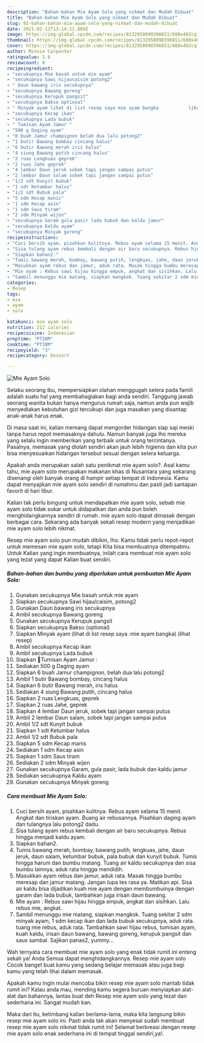 ```yaml
---
description: "Bahan-bahan Mie Ayam Solo yang nikmat dan Mudah Dibuat"
title: "Bahan-bahan Mie Ayam Solo yang nikmat dan Mudah Dibuat"
slug: 92-bahan-bahan-mie-ayam-solo-yang-nikmat-dan-mudah-dibuat
date: 2021-02-12T13:14:11.009Z
image: https://img-global.cpcdn.com/recipes/8132958090396651/680x482cq70/mie-ayam-solo-foto-resep-utama.jpg
thumbnail: https://img-global.cpcdn.com/recipes/8132958090396651/680x482cq70/mie-ayam-solo-foto-resep-utama.jpg
cover: https://img-global.cpcdn.com/recipes/8132958090396651/680x482cq70/mie-ayam-solo-foto-resep-utama.jpg
author: Minnie Carpenter
ratingvalue: 3.6
reviewcount: 8
recipeingredient:
- "secukupnya Mie basah untuk mie ayam"
- "secukupnya Sawi hijaucaisim potong2"
- " Daun bawang iris secukupnya"
- "secukupnya Bawang goreng"
- "secukupnya Kerupuk pangsit"
- "secukupnya Bakso optional"
- " Minyak ayam lihat di list resep saya mie ayam bangka           lihat resep"
- "secukupnya Kecap ikan"
- "secukupnya Lada bubuk"
- " Tumisan Ayam Jamur "
- "500 g Daging ayam"
- "6 buah Jamur champignon belah dua lalu potong2"
- "1 butir Bawang bombay cincang halus"
- "6 butir Bawang merah iris halus"
- "4 siung Bawang putih cincang halus"
- "2 ruas Lengkuas geprek"
- "2 ruas Jahe geprek"
- "4 lembar Daun jeruk sobek tapi jangan sampai putus"
- "2 lembar Daun salam sobek tapi jangan sampai putus"
- "1/2 sdt Kunyit bubuk"
- "1 sdt Ketumbar halus"
- "1/2 sdt Bubuk pala"
- "5 sdm Kecap manis"
- "1 sdm Kecap asin"
- "1 sdm Saus tiram"
- "2 sdm Minyak wijen"
- "secukupnya Garam gula pasir lada bubuk dan kaldu jamur"
- "secukupnya Kaldu ayam"
- "secukupnya Minyak goreng"
recipeinstructions:
- "Cuci bersih ayam, pisahkan kulitnya. Rebus ayam selama 15 menit. Angkat dan tiriskan ayam. Buang air rebusannya. Pisahkan daging ayam dan tulangnya lalu potong2 dadu."
- "Sisa tulang ayam rebus kembali dengan air baru secukupnya. Rebus hingga menjadi kaldu ayam."
- "Siapkan bahan2."
- "Tumis bawang merah, bombay, bawang putih, lengkuas, jahe, daun jeruk, daun salam, ketumbar bubuk, pala bubuk dan kunyit bubuk. Tumis hingga harum dan bumbu matang. Tuang air kaldu secukupnya dan sisa bumbu lainnya, aduk rata hingga mendidih."
- "Masukkan ayam rebus dan jamur, aduk rata. Masak hingga bumbu meresap dan jamur matang. Jangan lupa tes rasa ya. Matikan api. Sisa air kaldu bisa dijadikan kuah mie ayam dengan membumbuinya dengan garam dan lada bubuk, tambahkan juga irisan daun bawang."
- "Mie ayam : Rebus sawi hijau hingga empuk, angkat dan sisihkan. Lalu rebus mie, angkat."
- "Sambil menunggu mie matang, siapkan mangkok. Tuang sekitar 2 sdm minyak ayam, 1 sdm kecap ikan dan lada bubuk secukupnya, aduk rata. tuang mie rebus, aduk rata. Tambahkan sawi hijau rebus, tumisan ayam, kuah kaldu, irisan daun bawang, bawang goreng, kerupuk pangsit dan saus sambal. Sajikan panas2, yummy..."
categories:
- Resep
tags:
- mie
- ayam
- solo

katakunci: mie ayam solo 
nutrition: 212 calories
recipecuisine: Indonesian
preptime: "PT28M"
cooktime: "PT38M"
recipeyield: "3"
recipecategory: Dessert

---
```



![Mie Ayam Solo](https://img-global.cpcdn.com/recipes/8132958090396651/680x482cq70/mie-ayam-solo-foto-resep-utama.jpg)

Selaku seorang ibu, mempersiapkan olahan menggugah selera pada famili adalah suatu hal yang membahagiakan bagi anda sendiri. Tanggung jawab seorang  wanita bukan hanya mengurus rumah saja, namun anda pun wajib menyediakan kebutuhan gizi tercukupi dan juga masakan yang disantap anak-anak harus enak.

Di masa  saat ini, kalian memang dapat mengorder hidangan siap saji meski tanpa harus repot memasaknya dahulu. Namun banyak juga lho mereka yang selalu ingin memberikan yang terbaik untuk orang tercintanya. Pasalnya, memasak yang diolah sendiri akan jauh lebih higienis dan kita pun bisa menyesuaikan hidangan tersebut sesuai dengan selera keluarga. 



Apakah anda merupakan salah satu penikmat mie ayam solo?. Asal kamu tahu, mie ayam solo merupakan makanan khas di Nusantara yang sekarang disenangi oleh banyak orang di hampir setiap tempat di Indonesia. Kamu dapat menyajikan mie ayam solo sendiri di rumahmu dan pasti jadi santapan favorit di hari libur.

Kalian tak perlu bingung untuk mendapatkan mie ayam solo, sebab mie ayam solo tidak sukar untuk didapatkan dan anda pun boleh menghidangkannya sendiri di rumah. mie ayam solo dapat dimasak dengan berbagai cara. Sekarang ada banyak sekali resep modern yang menjadikan mie ayam solo lebih nikmat.

Resep mie ayam solo pun mudah dibikin, lho. Kamu tidak perlu repot-repot untuk memesan mie ayam solo, tetapi Kita bisa membuatnya ditempatmu. Untuk Kalian yang ingin membuatnya, inilah cara membuat mie ayam solo yang lezat yang dapat Kalian buat sendiri.

<!--inarticleads1-->

##### Bahan-bahan dan bumbu yang diperlukan untuk pembuatan Mie Ayam Solo:

1. Gunakan secukupnya Mie basah untuk mie ayam
1. Siapkan secukupnya Sawi hijau/caisim, potong2
1. Gunakan  Daun bawang iris secukupnya
1. Ambil secukupnya Bawang goreng
1. Gunakan secukupnya Kerupuk pangsit
1. Siapkan secukupnya Bakso (optional)
1. Siapkan  Minyak ayam (lihat di list resep saya :mie ayam bangka)           (lihat resep)
1. Ambil secukupnya Kecap ikan
1. Ambil secukupnya Lada bubuk
1. Siapkan  🍄Tumisan Ayam Jamur :
1. Sediakan 500 g Daging ayam
1. Siapkan 6 buah Jamur champignon, belah dua lalu potong2
1. Ambil 1 butir Bawang bombay, cincang halus
1. Siapkan 6 butir Bawang merah, iris halus
1. Sediakan 4 siung Bawang putih, cincang halus
1. Siapkan 2 ruas Lengkuas, geprek
1. Siapkan 2 ruas Jahe, geprek
1. Siapkan 4 lembar Daun jeruk, sobek tapi jangan sampai putus
1. Ambil 2 lembar Daun salam, sobek tapi jangan sampai putus
1. Ambil 1/2 sdt Kunyit bubuk
1. Siapkan 1 sdt Ketumbar halus
1. Ambil 1/2 sdt Bubuk pala
1. Siapkan 5 sdm Kecap manis
1. Sediakan 1 sdm Kecap asin
1. Siapkan 1 sdm Saus tiram
1. Sediakan 2 sdm Minyak wijen
1. Gunakan secukupnya Garam, gula pasir, lada bubuk dan kaldu jamur
1. Sediakan secukupnya Kaldu ayam
1. Gunakan secukupnya Minyak goreng




<!--inarticleads2-->

##### Cara membuat Mie Ayam Solo:

1. Cuci bersih ayam, pisahkan kulitnya. Rebus ayam selama 15 menit. Angkat dan tiriskan ayam. Buang air rebusannya. Pisahkan daging ayam dan tulangnya lalu potong2 dadu.
1. Sisa tulang ayam rebus kembali dengan air baru secukupnya. Rebus hingga menjadi kaldu ayam.
1. Siapkan bahan2.
1. Tumis bawang merah, bombay, bawang putih, lengkuas, jahe, daun jeruk, daun salam, ketumbar bubuk, pala bubuk dan kunyit bubuk. Tumis hingga harum dan bumbu matang. Tuang air kaldu secukupnya dan sisa bumbu lainnya, aduk rata hingga mendidih.
1. Masukkan ayam rebus dan jamur, aduk rata. Masak hingga bumbu meresap dan jamur matang. Jangan lupa tes rasa ya. Matikan api. Sisa air kaldu bisa dijadikan kuah mie ayam dengan membumbuinya dengan garam dan lada bubuk, tambahkan juga irisan daun bawang.
1. Mie ayam : Rebus sawi hijau hingga empuk, angkat dan sisihkan. Lalu rebus mie, angkat.
1. Sambil menunggu mie matang, siapkan mangkok. Tuang sekitar 2 sdm minyak ayam, 1 sdm kecap ikan dan lada bubuk secukupnya, aduk rata. tuang mie rebus, aduk rata. Tambahkan sawi hijau rebus, tumisan ayam, kuah kaldu, irisan daun bawang, bawang goreng, kerupuk pangsit dan saus sambal. Sajikan panas2, yummy...




Wah ternyata cara membuat mie ayam solo yang enak tidak rumit ini enteng sekali ya! Anda Semua dapat menghidangkannya. Resep mie ayam solo Cocok banget buat kamu yang sedang belajar memasak atau juga bagi kamu yang telah lihai dalam memasak.

Apakah kamu ingin mulai mencoba bikin resep mie ayam solo mantab tidak rumit ini? Kalau anda mau, mending kamu segera buruan menyiapkan alat-alat dan bahannya, lantas buat deh Resep mie ayam solo yang lezat dan sederhana ini. Sangat mudah kan. 

Maka dari itu, ketimbang kalian berlama-lama, maka kita langsung bikin resep mie ayam solo ini. Pasti anda tak akan menyesal sudah membuat resep mie ayam solo nikmat tidak rumit ini! Selamat berkreasi dengan resep mie ayam solo enak sederhana ini di tempat tinggal sendiri,ya!.

